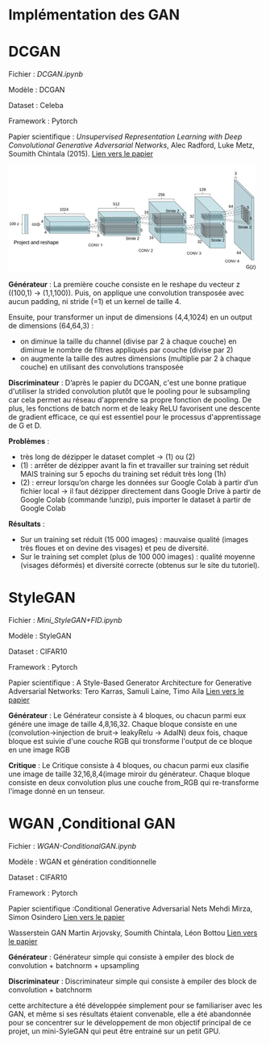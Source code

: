 # Implémentation des GAN

# DCGAN

Fichier : _DCGAN.ipynb_

Modèle : DCGAN

Dataset : Celeba

Framework : Pytorch

Papier scientifique : _Unsupervised Representation Learning with Deep Convolutional Generative Adversarial Networks_, Alec Radford, Luke Metz, Soumith Chintala (2015). [Lien vers le papier](https://arxiv.org/abs/1511.06434)

![alt text](DCGAN_architecture.png)

**Générateur** :
La première couche consiste en le reshape du vecteur z ((100,1) -> (1,1,100)). Puis, on applique une convolution transposée avec aucun padding, ni stride (=1) et un kernel de taille 4.

Ensuite, pour transformer un input de dimensions (4,4,1024) en un output de dimensions (64,64,3) :
- on diminue la taille du channel (divise par 2 à chaque couche) en diminue le nombre de filtres appliqués par couche (divise par 2)
- on augmente la taille des autres dimensions (multiplie par 2 à chaque couche) en utilisant des convolutions transposée

**Discriminateur** :
D’après le papier du DCGAN, c'est une bonne pratique d'utiliser la strided convolution plutôt que le pooling pour le subsampling car cela permet au réseau d'apprendre sa propre fonction de pooling. De plus, les fonctions de batch norm et de leaky ReLU favorisent une descente de gradient efficace, ce qui est essentiel pour le processus d'apprentissage de G et D.

**Problèmes** : 
- très long de dézipper le dataset complet -> (1) ou (2)
- (1) :  arrêter de dézipper avant la fin et travailler sur training set réduit MAIS training sur 5 epochs du training set réduit très long (1h)
- (2) : erreur lorsqu’on charge les données sur Google Colab à partir d’un fichier local -> il faut dézipper directement dans Google Drive à partir de Google Colab (commande !unzip), puis importer le dataset à partir de Google Colab

**Résultats** :
- Sur un training set réduit (15 000 images) : mauvaise qualité (images très floues et on devine des visages) et peu de diversité.
- Sur le training set complet (plus de 100 000 images) : qualité moyenne (visages déformés) et diversité correcte (obtenus sur le site du tutoriel).


# StyleGAN

Fichier : _Mini_StyleGAN+FID.ipynb_

Modèle : StyleGAN

Dataset : CIFAR10

Framework :  Pytorch

Papier scientifique : A Style-Based Generator Architecture for Generative Adversarial Networks:
Tero Karras, Samuli Laine, Timo Aila
[Lien vers le papier](https://arxiv.org/abs/1812.04948)




**Générateur** :
Le Générateur consiste à 4 bloques, ou chacun parmi eux génére une image de taille 4,8,16,32.
Chaque bloque consiste en une (convolution->injection de bruit-> leakyRelu -> AdaIN) deux fois, chaque bloque est suivie d'une couche RGB qui tronsforme l'output de ce bloque en une image RGB


**Critique** :
Le Critique consiste à 4 bloques, ou chacun parmi eux clasifie une image de taille 32,16,8,4(image miroir du générateur.
Chaque bloque consiste en deux convolution plus une couche from_RGB qui re-transforme l'image donné en un tenseur.



# WGAN ,Conditional GAN

Fichier : _WGAN-ConditionalGAN.ipynb_

Modèle : WGAN et génération conditionnelle

Dataset : CIFAR10

Framework :  Pytorch

Papier scientifique :Conditional Generative Adversarial Nets
Mehdi Mirza, Simon Osindero
[Lien vers le papier](https://arxiv.org/abs/1411.1784)

Wasserstein GAN
Martin Arjovsky, Soumith Chintala, Léon Bottou
[Lien vers le papier](https://arxiv.org/abs/1701.07875)


**Générateur** :
Générateur simple qui consiste à empiler des block de convolution + batchnorm + upsampling


**Discriminateur** :
Discriminateur simple qui consiste à empiler des block de convolution + batchnorm 




cette architecture a été développée simplement pour se familiariser avec les GAN, et même si ses résultats étaient convenable, elle a été abandonnée pour se concentrer sur le développement de mon objectif principal de ce projet, un mini-SyleGAN qui peut être entrainé sur un petit GPU.



